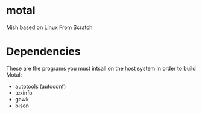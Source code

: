 # motal
Mish based on Linux From Scratch

# Dependencies
These are the programs you must intsall on the host system in order to build Motal:
* autotools (autoconf)
* texinfo
* gawk
* bison
